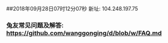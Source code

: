 ##2018年09月28日07时12分07秒 新址: 104.248.197.75
### 兔友常见问题及解答: https://github.com/wanggonging/d/blob/w/FAQ.md
